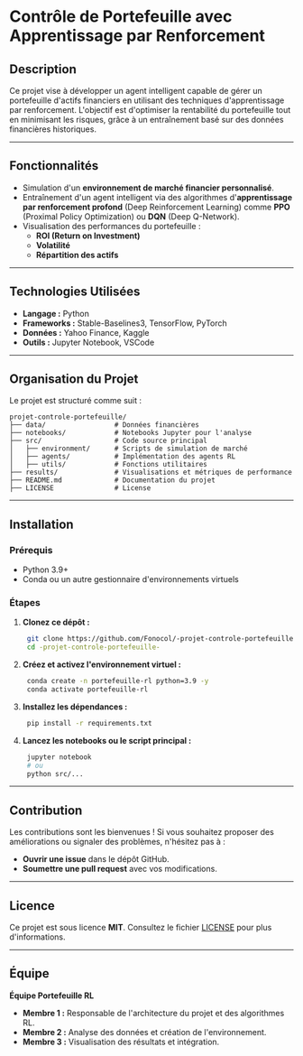 # Contrôle de Portefeuille avec Apprentissage par Renforcement

## Description
Ce projet vise à développer un agent intelligent capable de gérer un portefeuille d'actifs financiers en utilisant des techniques d'apprentissage par renforcement. L'objectif est d'optimiser la rentabilité du portefeuille tout en minimisant les risques, grâce à un entraînement basé sur des données financières historiques.

---

## Fonctionnalités
- Simulation d'un **environnement de marché financier personnalisé**.
- Entraînement d'un agent intelligent via des algorithmes d'**apprentissage par renforcement profond** (Deep Reinforcement Learning) comme **PPO** (Proximal Policy Optimization) ou **DQN** (Deep Q-Network).
- Visualisation des performances du portefeuille :
  - **ROI (Return on Investment)**
  - **Volatilité**
  - **Répartition des actifs**

---

## Technologies Utilisées
- **Langage :** Python  
- **Frameworks :** Stable-Baselines3, TensorFlow, PyTorch  
- **Données :** Yahoo Finance, Kaggle  
- **Outils :** Jupyter Notebook, VSCode  

---

## Organisation du Projet
Le projet est structuré comme suit :
```
projet-controle-portefeuille/
├── data/                 # Données financières
├── notebooks/            # Notebooks Jupyter pour l'analyse
├── src/                  # Code source principal
│   ├── environment/      # Scripts de simulation de marché
│   ├── agents/           # Implémentation des agents RL
│   ├── utils/            # Fonctions utilitaires
├── results/              # Visualisations et métriques de performance
├── README.md             # Documentation du projet
├── LICENSE               # License
```

---

## Installation

### Prérequis
- Python 3.9+
- Conda ou un autre gestionnaire d'environnements virtuels

### Étapes
1. **Clonez ce dépôt :**
   ```bash
    git clone https://github.com/Fonocol/-projet-controle-portefeuille-.git
    cd -projet-controle-portefeuille-
   ```

2. **Créez et activez l'environnement virtuel :**
   ```bash
    conda create -n portefeuille-rl python=3.9 -y
    conda activate portefeuille-rl
   ```

3. **Installez les dépendances :**
   ```bash
    pip install -r requirements.txt
   ```

4. **Lancez les notebooks ou le script principal :**
   ```bash
    jupyter notebook
    # ou
    python src/...
   ```

---

## Contribution
Les contributions sont les bienvenues ! Si vous souhaitez proposer des améliorations ou signaler des problèmes, n'hésitez pas à :
- **Ouvrir une issue** dans le dépôt GitHub.
- **Soumettre une pull request** avec vos modifications.

---

## Licence
Ce projet est sous licence **MIT**. Consultez le fichier [LICENSE](LICENSE) pour plus d'informations.

---

## Équipe
**Équipe Portefeuille RL**  
- **Membre 1 :** Responsable de l'architecture du projet et des algorithmes RL.  
- **Membre 2 :** Analyse des données et création de l'environnement.  
- **Membre 3 :** Visualisation des résultats et intégration.

